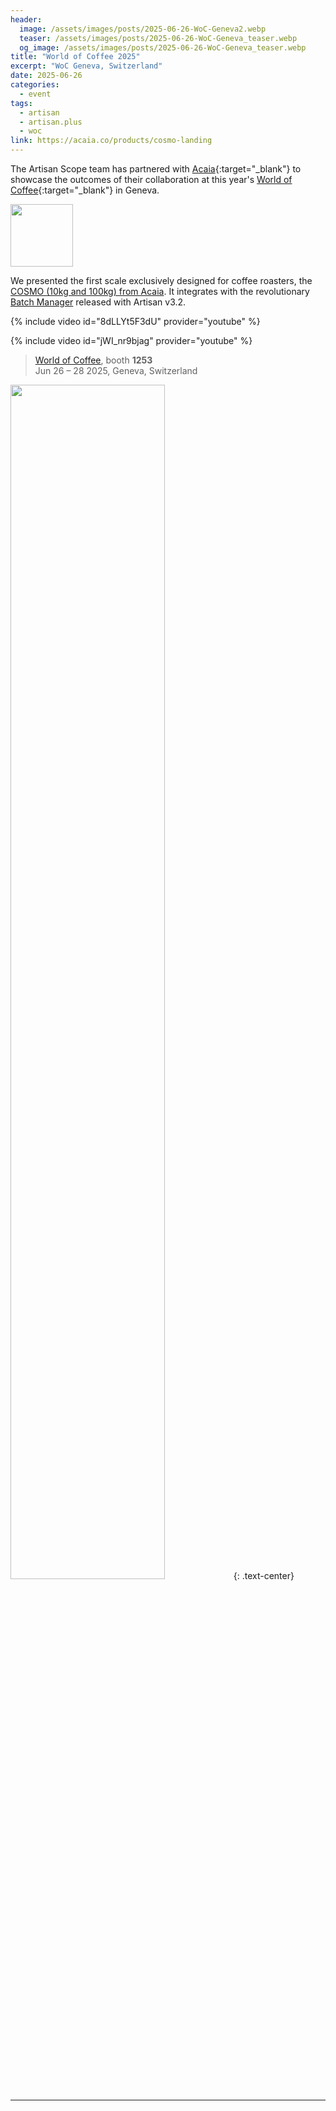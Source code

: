 ```yaml
---
header:
  image: /assets/images/posts/2025-06-26-WoC-Geneva2.webp
  teaser: /assets/images/posts/2025-06-26-WoC-Geneva_teaser.webp
  og_image: /assets/images/posts/2025-06-26-WoC-Geneva_teaser.webp
title: "World of Coffee 2025"
excerpt: "WoC Geneva, Switzerland"
date: 2025-06-26
categories:
  - event
tags: 
  - artisan
  - artisan.plus
  - woc
link: https://acaia.co/products/cosmo-landing
---
```


The Artisan Scope team has partnered with [Acaia](https://acaia.co/){:target="_blank"} to showcase the outcomes of their collaboration at this year's [World of Coffee](https://worldofcoffee.org/){:target="_blank"} in Geneva. 

<a href="https://doc.artisan.plus/docs/batch-manager/">
<img src="{{ site.baseurl }}/assets/images/batch-manager.svg" width="100px"></a>

We presented the first scale exclusively designed for coffee roasters, the [COSMO (10kg and 100kg) from Acaia](https://acaia.co/products/cosmo-landing). It integrates with the revolutionary [Batch Manager](https://doc.artisan.plus/docs/batch-manager/) released with Artisan v3.2.

{% include video id="8dLLYt5F3dU" provider="youtube" %}

{% include video id="jWI_nr9bjag" provider="youtube" %}




> [World of Coffee](https://worldofcoffee.org/), booth **1253**   
Jun 26 – 28 2025, Geneva, Switzerland


<img src="{{ site.baseurl }}/assets/images/posts/2025-06-26-WoC-Geneva_partners.png" width="70%">
{: .text-center}


---